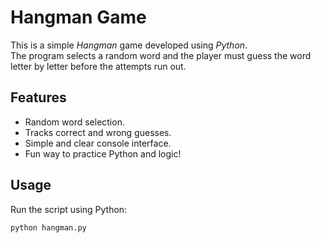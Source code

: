 # Hangman Game

This is a simple *Hangman* game developed using *Python*.  
The program selects a random word and the player must guess the word letter by letter before the attempts run out.

## Features
- Random word selection.
- Tracks correct and wrong guesses.
- Simple and clear console interface.
- Fun way to practice Python and logic!

## Usage

Run the script using Python:

```bash
python hangman.py
